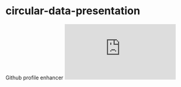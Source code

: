 # circular-data-presentation
Github profile enhancer
![test](https://elwan.ch/github/cdp/cdp.php?data=python,javascript,node%20js,php&tc=ffffff&sc=ffffff)
